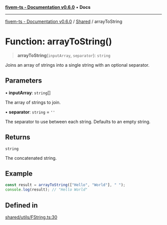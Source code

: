 [**fivem-ts - Documentation v0.6.0**](../../../README.md) • **Docs**

***

[fivem-ts - Documentation v0.6.0](../../../README.md) / [Shared](../README.md) / arrayToString

# Function: arrayToString()

> **arrayToString**(`inputArray`, `separator`): `string`

Joins an array of strings into a single string with an optional separator.

## Parameters

• **inputArray**: `string`[]

The array of strings to join.

• **separator**: `string` = `''`

The separator to use between each string. Defaults to an empty string.

## Returns

`string`

The concatenated string.

## Example

```ts
const result = arrayToString(["Hello", "World"], " ");
console.log(result); // "Hello World"
```

## Defined in

[shared/utils/FString.ts:30](https://github.com/Purpose-Dev/fivem-ts/blob/main/src/shared/utils/FString.ts#L30)
